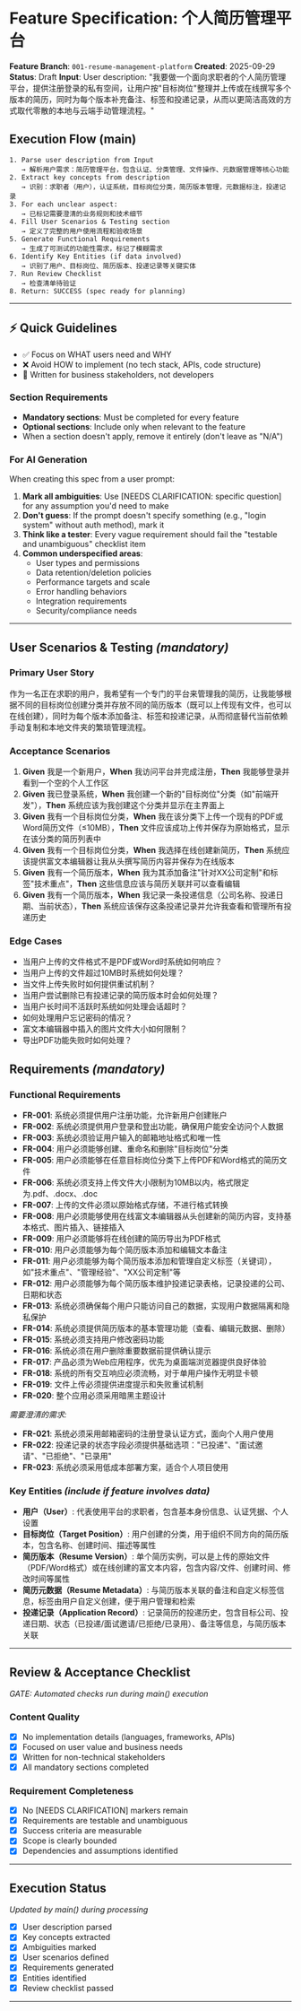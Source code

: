 # Feature Specification: 个人简历管理平台

**Feature Branch**: `001-resume-management-platform`
**Created**: 2025-09-29
**Status**: Draft
**Input**: User description: "我要做一个面向求职者的个人简历管理平台，提供注册登录的私有空间，让用户按"目标岗位"整理并上传或在线撰写多个版本的简历，同时为每个版本补充备注、标签和投递记录，从而以更简洁高效的方式取代零散的本地与云端手动管理流程。"

## Execution Flow (main)
```
1. Parse user description from Input
   → 解析用户需求：简历管理平台，包含认证、分类管理、文件操作、元数据管理等核心功能
2. Extract key concepts from description
   → 识别：求职者（用户），认证系统，目标岗位分类，简历版本管理，元数据标注，投递记录
3. For each unclear aspect:
   → 已标记需要澄清的业务规则和技术细节
4. Fill User Scenarios & Testing section
   → 定义了完整的用户使用流程和验收场景
5. Generate Functional Requirements
   → 生成了可测试的功能性需求，标记了模糊需求
6. Identify Key Entities (if data involved)
   → 识别了用户、目标岗位、简历版本、投递记录等关键实体
7. Run Review Checklist
   → 检查清单待验证
8. Return: SUCCESS (spec ready for planning)
```

---

## ⚡ Quick Guidelines
- ✅ Focus on WHAT users need and WHY
- ❌ Avoid HOW to implement (no tech stack, APIs, code structure)
- 👥 Written for business stakeholders, not developers

### Section Requirements
- **Mandatory sections**: Must be completed for every feature
- **Optional sections**: Include only when relevant to the feature
- When a section doesn't apply, remove it entirely (don't leave as "N/A")

### For AI Generation
When creating this spec from a user prompt:
1. **Mark all ambiguities**: Use [NEEDS CLARIFICATION: specific question] for any assumption you'd need to make
2. **Don't guess**: If the prompt doesn't specify something (e.g., "login system" without auth method), mark it
3. **Think like a tester**: Every vague requirement should fail the "testable and unambiguous" checklist item
4. **Common underspecified areas**:
   - User types and permissions
   - Data retention/deletion policies
   - Performance targets and scale
   - Error handling behaviors
   - Integration requirements
   - Security/compliance needs

---

## User Scenarios & Testing *(mandatory)*

### Primary User Story
作为一名正在求职的用户，我希望有一个专门的平台来管理我的简历，让我能够根据不同的目标岗位创建分类并存放不同的简历版本（既可以上传现有文件，也可以在线创建），同时为每个版本添加备注、标签和投递记录，从而彻底替代当前依赖手动复制和本地文件夹的繁琐管理流程。

### Acceptance Scenarios
1. **Given** 我是一个新用户，**When** 我访问平台并完成注册，**Then** 我能够登录并看到一个空的个人工作区
2. **Given** 我已登录系统，**When** 我创建一个新的"目标岗位"分类（如"前端开发"），**Then** 系统应该为我创建这个分类并显示在主界面上
3. **Given** 我有一个目标岗位分类，**When** 我在该分类下上传一个现有的PDF或Word简历文件（≤10MB），**Then** 文件应该成功上传并保存为原始格式，显示在该分类的简历列表中
4. **Given** 我有一个目标岗位分类，**When** 我选择在线创建新简历，**Then** 系统应该提供富文本编辑器让我从头撰写简历内容并保存为在线版本
5. **Given** 我有一个简历版本，**When** 我为其添加备注"针对XX公司定制"和标签"技术重点"，**Then** 这些信息应该与简历关联并可以查看编辑
6. **Given** 我有一个简历版本，**When** 我记录一条投递信息（公司名称、投递日期、当前状态），**Then** 系统应该保存这条投递记录并允许我查看和管理所有投递历史

### Edge Cases
- 当用户上传的文件格式不是PDF或Word时系统如何响应？
- 当用户上传的文件超过10MB时系统如何处理？
- 当文件上传失败时如何提供重试机制？
- 当用户尝试删除已有投递记录的简历版本时会如何处理？
- 当用户长时间不活跃时系统如何处理会话超时？
- 如何处理用户忘记密码的情况？
- 富文本编辑器中插入的图片文件大小如何限制？
- 导出PDF功能失败时如何处理？

## Requirements *(mandatory)*

### Functional Requirements
- **FR-001**: 系统必须提供用户注册功能，允许新用户创建账户
- **FR-002**: 系统必须提供用户登录和登出功能，确保用户能安全访问个人数据
- **FR-003**: 系统必须验证用户输入的邮箱地址格式和唯一性
- **FR-004**: 用户必须能够创建、重命名和删除"目标岗位"分类
- **FR-005**: 用户必须能够在任意目标岗位分类下上传PDF和Word格式的简历文件
- **FR-006**: 系统必须支持上传文件大小限制为10MB以内，格式限定为.pdf、.docx、.doc
- **FR-007**: 上传的文件必须以原始格式存储，不进行格式转换
- **FR-008**: 用户必须能够使用在线富文本编辑器从头创建新的简历内容，支持基本格式、图片插入、链接插入
- **FR-009**: 用户必须能够将在线创建的简历导出为PDF格式
- **FR-010**: 用户必须能够为每个简历版本添加和编辑文本备注
- **FR-011**: 用户必须能够为每个简历版本添加和管理自定义标签（关键词），如"技术重点"、"管理经验"、"XX公司定制"等
- **FR-012**: 用户必须能够为每个简历版本维护投递记录表格，记录投递的公司、日期和状态
- **FR-013**: 系统必须确保每个用户只能访问自己的数据，实现用户数据隔离和隐私保护
- **FR-014**: 系统必须提供简历版本的基本管理功能（查看、编辑元数据、删除）
- **FR-015**: 系统必须支持用户修改密码功能
- **FR-016**: 系统必须在用户删除重要数据前提供确认提示
- **FR-017**: 产品必须为Web应用程序，优先为桌面端浏览器提供良好体验
- **FR-018**: 系统的所有交互响应必须流畅，对于单用户操作无明显卡顿
- **FR-019**: 文件上传必须提供进度提示和失败重试机制
- **FR-020**: 整个应用必须采用暗黑主题设计

*需要澄清的需求:*
- **FR-021**: 系统必须采用邮箱密码的注册登录认证方式，面向个人用户使用
- **FR-022**: 投递记录的状态字段必须提供基础选项："已投递"、"面试邀请"、"已拒绝"、"已录用"
- **FR-023**: 系统必须采用低成本部署方案，适合个人项目使用

### Key Entities *(include if feature involves data)*
- **用户（User）**: 代表使用平台的求职者，包含基本身份信息、认证凭据、个人设置
- **目标岗位（Target Position）**: 用户创建的分类，用于组织不同方向的简历版本，包含名称、创建时间、描述等属性
- **简历版本（Resume Version）**: 单个简历实例，可以是上传的原始文件（PDF/Word格式）或在线创建的富文本内容，包含内容/文件、创建时间、修改时间等属性
- **简历元数据（Resume Metadata）**: 与简历版本关联的备注和自定义标签信息，标签由用户自定义创建，便于用户管理和检索
- **投递记录（Application Record）**: 记录简历的投递历史，包含目标公司、投递日期、状态（已投递/面试邀请/已拒绝/已录用）、备注等信息，与简历版本关联

---

## Review & Acceptance Checklist
*GATE: Automated checks run during main() execution*

### Content Quality
- [x] No implementation details (languages, frameworks, APIs)
- [x] Focused on user value and business needs
- [x] Written for non-technical stakeholders
- [x] All mandatory sections completed

### Requirement Completeness
- [x] No [NEEDS CLARIFICATION] markers remain
- [x] Requirements are testable and unambiguous
- [x] Success criteria are measurable
- [x] Scope is clearly bounded
- [x] Dependencies and assumptions identified

---

## Execution Status
*Updated by main() during processing*

- [x] User description parsed
- [x] Key concepts extracted
- [x] Ambiguities marked
- [x] User scenarios defined
- [x] Requirements generated
- [x] Entities identified
- [x] Review checklist passed

---